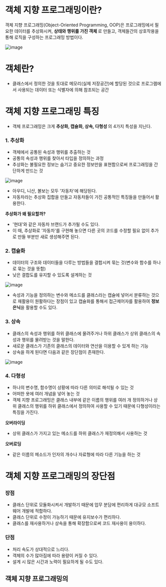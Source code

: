 <h1> 객체 지향 프로그래밍이란? </h1>

객체 지향 프로그래밍(Object-Oriented Programming, OOP)은 프로그래밍에서 필요한 데이터를 추상화시켜, <b> 상태와 행위를 가진 객체 </b> 로 만들고, 객체들간의 상호작용을 통해 로직을 구성하는 프로그래밍 방법이다.

![image](https://user-images.githubusercontent.com/62228401/235428984-c0551b04-bff3-47ad-840e-652f028581c5.png)

<h1> 객체란? </h1>

- 클래스에서 정의한 것을 토대로 메모리(실제 저장공간)에 할당된 것으로 프로그램에서 사용되는 데이터 또는 식별자에 의해 참조되는 공간

<h1> 객체 지향 프로그래밍 특징 </h1>

- 객체 프로그래밍은 크게 <b> 추상화, 캡슐화, 상속, 다형성 </b>의 4가지 특성을 지닌다.

<h3> 1. 추상화 </h3>

- 객체에서 공통된 속성과 행위를 추출하는 것
- 공통의 속성과 행위를 찾아서 타입을 정의하는 과정
- 추상화는 불필요한 정보는 숨기고 중요한 정보만을 표현함으로써 프로그래밍을 간단하게 만드는 것

![image](https://user-images.githubusercontent.com/62228401/235429391-26c4e351-3914-4012-b204-3f63f20800d3.png)

- 아우디, 니산, 볼보는 모두 '자동차'에 해당된다.
- 자동차라는 추상화 집합을 만들고 자동차들이 가진 공통적인 특징들을 만들어서 활용한다.

<b> 추상화가 왜 필요할까? </b>

- '현대'와 같은 자동차 브랜드가 추가될 수도 있다.
- 이 때, 추상화로 '자동차'를 구현해 놓으면 다른 곳의 코드를 수정할 필요 없이 추가로 만들 부분만 새로 생성해주면 된다.

<h3> 2. 캡슐화 </h3>

- 데이터의 구조와 데이터들을 다루는 방법들을 결합시켜 묶는 것(변수와 함수를 하나로 묶는 것을 뜻함)
- 낮은 결합도를 유지할 수 있도록 설계하는 것

![image](https://user-images.githubusercontent.com/62228401/235429633-f6c00d43-9403-4112-9391-626b5939d972.png)

- 속성과 기능을 정의하는 변수와 메소드를 클래스라는 캡슐에 넣어서 분류하는 것으로 재활용이 원활하다는 장점이 있고 캡슐화를 통해서 접근제어자를 활용하여 <b> 정보은닉</b>을 활용할 수도 있다.

<h3> 3. 상속 </h3>

- 클래스의 속성과 행위를 하위 클래스에 물려주거나 하위 클래스가 상위 클래스의 속성과 행위를 물려받는 것을 말한다.
- 새로운 클래스가 기존의 클래스의 데이터와 연산을 이용할 수 있게 하는 기능
- 상속을 하게 된다면 다음과 같은 장단점이 존재한다.

![image](https://user-images.githubusercontent.com/62228401/235429864-972b603e-dc06-4056-857a-2977509a65a8.png)

<h3> 4. 다형성 </h3>

- 하나의 변수명, 함수명이 상황에 따라 다른 의미로 해석될 수 있는 것
- 어떠한 욧에 여러 개념을 넣어 놓는 것
- 객체 지향 프로그래밍은 클래스 내부에 같은 이름의 행위를 여러 개 정의하거나 상위 클래스의 행위를 하위 클래스에서 정의하여 사용할 수 있기 때문에 다형성이라는 특징을 가진다.

<b> 오버라이딩 </b>
- 상위 클래스가 가지고 있는 메소드를 하위 클래스가 재정의해서 사용하는 것

<b> 오버로딩 </b>
- 같은 이름의 메소드가 인자의 개수나 자료형에 따라 다른 기능을 하는 것

<h1> 객체 지향 프로그래밍의 장단점 </h1>

<h3> 장점 </h3>

- 클래스 단위로 모듈화시켜서 개발하기 때문에 업무 분담에 편리하게 대규모 소프트웨어 개발에 적합하다.
- 클래스 단위로 수정이 가능하기 때문에 유지보수가 편리하다.
- 클래스를 재사용하거나 상속을 통해 확장함으로써 코드 재사용이 용이하다.

<h3> 단점 </h3>

- 처리 속도가 상대적으로 느리다.
- 객체의 수가 많아짐에 따라 용량이 커질 수 있다.
- 설계 시 많은 시간과 노력이 필요하게 될 수도 있다.

<h2> 객체 지향 프로그래밍의 
